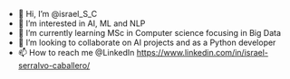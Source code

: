 - 👋 Hi, I’m @israel_S_C
- 👀 I’m interested in AI, ML and NLP
- 🌱 I’m currently learning MSc in Computer science focusing in Big Data
- 💞️ I’m looking to collaborate on AI projects and as a Python developer
- 📫 How to reach me @LinkedIn
https://www.linkedin.com/in/israel-serralvo-caballero/

<!---
iserralv/iserralv is a ✨ special ✨ repository because its `README.md` (this file) appears on your GitHub profile.
You can click the Preview link to take a look at your changes.
--->

